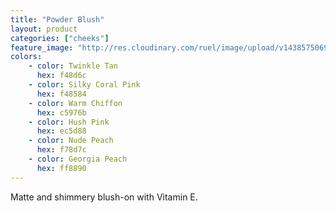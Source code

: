 ```yaml
---
title: "Powder Blush"
layout: product
categories: ["cheeks"]
feature_image: "http://res.cloudinary.com/ruel/image/upload/v1438575069/fs/Powder_Blush_PB186426.jpg"
colors:
    - color: Twinkle Tan
      hex: f48d6c
    - color: Silky Coral Pink
      hex: f48584
    - color: Warm Chiffon
      hex: c5976b
    - color: Hush Pink
      hex: ec5d88
    - color: Nude Peach
      hex: f78d7c
    - color: Georgia Peach
      hex: ff8890
---
```

Matte and shimmery blush-on with Vitamin E. 
